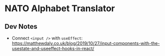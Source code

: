 # NATO Alphabet Translator

## Dev Notes

- Connect `<input />` with `useEffect`: https://matthewdaly.co.uk/blog/2019/10/27/input-components-with-the-usestate-and-useeffect-hooks-in-react/